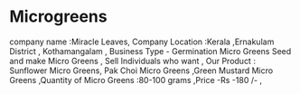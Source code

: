 # Microgreens
company name :Miracle Leaves, Company Location :Kerala ,Ernakulam District , Kothamangalam , Business Type - Germination Micro Greens Seed and make Micro Greens , Sell Individuals who want , Our Product : Sunflower Micro Greens, Pak Choi Micro Greens ,Green Mustard Micro Greens ,Quantity of Micro Greens :80-100 grams ,Price -Rs -180 /- ,
